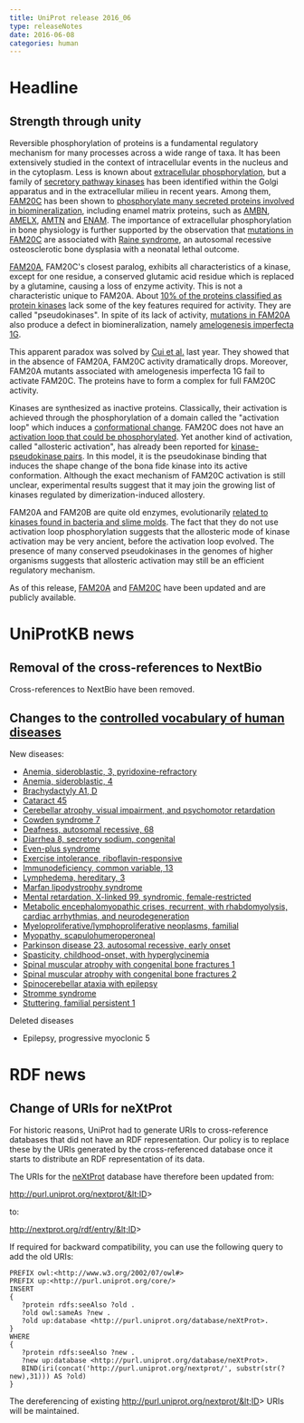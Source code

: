 ```yaml
---
title: UniProt release 2016_06
type: releaseNotes
date: 2016-06-08
categories: human
---
```


# Headline

## Strength through unity

Reversible phosphorylation of proteins is a fundamental regulatory mechanism for many processes across a wide range of taxa. It has been extensively studied in the context of intracellular events in the nucleus and in the cytoplasm. Less is known about [extracellular phosphorylation](https://www.ncbi.nlm.nih.gov/pubmed/18702456,19824718,19941383,20659418,21299198), but a family of [secretory pathway kinases](https://www.ncbi.nlm.nih.gov/pubmed/18635802,22582013,25171405) has been identified within the Golgi apparatus and in the extracellular milieu in recent years. Among them, [FAM20C](https://www.uniprot.org/uniprotkb?query=gene:FAM20C+AND+reviewed:true) has been shown to [phosphorylate many secreted proteins involved in biomineralization](https://www.ncbi.nlm.nih.gov/pubmed/22582013,25789606), including enamel matrix proteins, such as [AMBN](https://www.uniprot.org/uniprotkb?query=gene:AMBN+AND+reviewed:true), [AMELX](https://www.uniprot.org/uniprotkb?query=gene:AMELX+AND+reviewed:true), [AMTN](https://www.uniprot.org/uniprotkb?query=gene:AMTN+AND+reviewed:true) and [ENAM](https://www.uniprot.org/uniprotkb?query=gene:ENAM+AND+reviewed:true). The importance of extracellular phosphorylation in bone physiology is further supported by the observation that [mutations in FAM20C](https://www.uniprot.org/uniprotkb/Q8IXL6#phenotypes_variants) are associated with [Raine syndrome](https://www.uniprot.org/diseases/DI-02244), an autosomal recessive osteosclerotic bone dysplasia with a neonatal lethal outcome.

[FAM20A](https://www.uniprot.org/uniprotkb?query=gene:FAM20A+AND+reviewed:true), FAM20C's closest paralog, exhibits all characteristics of a kinase, except for one residue, a conserved glutamic acid residue which is replaced by a glutamine, causing a loss of enzyme activity. This is not a characteristic unique to FAM20A. About [10% of the proteins classified as protein kinases](https://www.ncbi.nlm.nih.gov/pubmed/24567368) lack some of the key features required for activity. They are called "pseudokinases". In spite of its lack of activity, [mutations in FAM20A](https://www.uniprot.org/uniprotkb/Q96MK3#phenotypes_variants) also produce a defect in biomineralization, namely [amelogenesis imperfecta 1G](https://www.uniprot.org/diseases/DI-04208).

This apparent paradox was solved by [Cui et al.](https://www.ncbi.nlm.nih.gov/pubmed/25789606) last year. They showed that in the absence of FAM20A, FAM20C activity dramatically drops. Moreover, FAM20A mutants associated with amelogenesis imperfecta 1G fail to activate FAM20C. The proteins have to form a complex for full FAM20C activity.

Kinases are synthesized as inactive proteins. Classically, their activation is achieved through the phosphorylation of a domain called the "activation loop" which induces a [conformational change](https://www.ncbi.nlm.nih.gov/pubmed/18787129). FAM20C does not have an [activation loop that could be phosphorylated](https://www.ncbi.nlm.nih.gov/pubmed/25946107). Yet another kind of activation, called "allosteric activation", has already been reported for [kinase-pseudokinase pairs](https://www.ncbi.nlm.nih.gov/pubmed/23993095,19892943,19513107,16777603). In this model, it is the pseudokinase binding that induces the shape change of the bona fide kinase into its active conformation. Although the exact mechanism of FAM20C activation is still unclear, experimental results suggest that it may join the growing list of kinases regulated by dimerization-induced allostery.

FAM20A and FAM20B are quite old enzymes, evolutionarily [related to kinases found in bacteria and slime molds](https://www.ncbi.nlm.nih.gov/pubmed/25946107). The fact that they do not use activation loop phosphorylation suggests that the allosteric mode of kinase activation may be very ancient, before the activation loop evolved. The presence of many conserved pseudokinases in the genomes of higher organisms suggests that allosteric activation may still be an efficient regulatory mechanism.

As of this release, [FAM20A](https://www.uniprot.org/uniprotkb?query=gene:FAM20A+AND+reviewed:true) and [FAM20C](https://www.uniprot.org/uniprotkb?query=gene:FAM20C+AND+reviewed:true) have been updated and are publicly available.

# UniProtKB news

## Removal of the cross-references to NextBio

Cross-references to NextBio have been removed.

## Changes to the [controlled vocabulary of human diseases](https://ftp.uniprot.org/pub/databases/uniprot/current_release/knowledgebase/complete/docs/humdisease)

New diseases:

- [Anemia, sideroblastic, 3, pyridoxine-refractory](https://www.uniprot.org/diseases/DI-04678)
- [Anemia, sideroblastic, 4](https://www.uniprot.org/diseases/DI-04677)
- [Brachydactyly A1, D](https://www.uniprot.org/diseases/DI-04670)
- [Cataract 45](https://www.uniprot.org/diseases/DI-04671)
- [Cerebellar atrophy, visual impairment, and psychomotor retardation](https://www.uniprot.org/diseases/DI-04673)
- [Cowden syndrome 7](https://www.uniprot.org/diseases/DI-04679)
- [Deafness, autosomal recessive, 68](https://www.uniprot.org/diseases/DI-04685)
- [Diarrhea 8, secretory sodium, congenital](https://www.uniprot.org/diseases/DI-04683)
- [Even-plus syndrome](https://www.uniprot.org/diseases/DI-04676)
- [Exercise intolerance, riboflavin-responsive](https://www.uniprot.org/diseases/DI-04667)
- [Immunodeficiency, common variable, 13](https://www.uniprot.org/diseases/DI-04688)
- [Lymphedema, hereditary, 3](https://www.uniprot.org/diseases/DI-04669)
- [Marfan lipodystrophy syndrome](https://www.uniprot.org/diseases/DI-04689)
- [Mental retardation, X-linked 99, syndromic, female-restricted](https://www.uniprot.org/diseases/DI-04666)
- [Metabolic encephalomyopathic crises, recurrent, with rhabdomyolysis, cardiac arrhythmias, and neurodegeneration](https://www.uniprot.org/diseases/DI-04674)
- [Myeloproliferative/lymphoproliferative neoplasms, familial](https://www.uniprot.org/diseases/DI-04687)
- [Myopathy, scapulohumeroperoneal](https://www.uniprot.org/diseases/DI-04672)
- [Parkinson disease 23, autosomal recessive, early onset](https://www.uniprot.org/diseases/DI-04668)
- [Spasticity, childhood-onset, with hyperglycinemia](https://www.uniprot.org/diseases/DI-04680)
- [Spinal muscular atrophy with congenital bone fractures 1](https://www.uniprot.org/diseases/DI-04681)
- [Spinal muscular atrophy with congenital bone fractures 2](https://www.uniprot.org/diseases/DI-04682)
- [Spinocerebellar ataxia with epilepsy](https://www.uniprot.org/diseases/DI-04684)
- [Stromme syndrome](https://www.uniprot.org/diseases/DI-04686)
- [Stuttering, familial persistent 1](https://www.uniprot.org/diseases/DI-04675)

Deleted diseases

- Epilepsy, progressive myoclonic 5

# RDF news

## Change of URIs for neXtProt

For historic reasons, UniProt had to generate URIs to cross-reference databases that did not have an RDF representation. Our policy is to replace these by the URIs generated by the cross-referenced database once it starts to distribute an RDF representation of its data.

The URIs for the [neXtProt](http://www.nextprot.org/) database have therefore been updated from:

http://purl.uniprot.org/nextprot/&lt;ID&gt;

to:

http://nextprot.org/rdf/entry/&lt;ID&gt;

If required for backward compatibility, you can use the following query to add the old URIs:

    PREFIX owl:<http://www.w3.org/2002/07/owl#>
    PREFIX up:<http://purl.uniprot.org/core/>
    INSERT
    {
       ?protein rdfs:seeAlso ?old .
       ?old owl:sameAs ?new .
       ?old up:database <http://purl.uniprot.org/database/neXtProt>.
    }
    WHERE
    {
       ?protein rdfs:seeAlso ?new .
       ?new up:database <http://purl.uniprot.org/database/neXtProt>.
       BIND(iri(concat('http://purl.uniprot.org/nextprot/', substr(str(?new),31))) AS ?old)
    }

The dereferencing of existing http://purl.uniprot.org/nextprot/&lt;ID&gt; URIs will be maintained.
